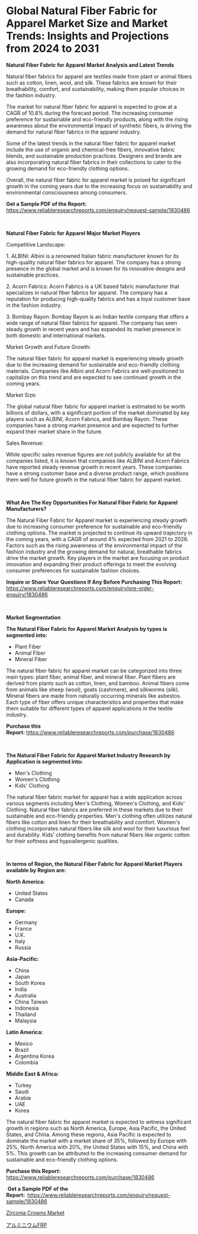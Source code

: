 <p><h1>Global Natural Fiber Fabric for Apparel Market Size and Market Trends: Insights and Projections from 2024 to 2031</h1></p><p><strong>Natural Fiber Fabric for Apparel Market Analysis and Latest Trends</strong></p>
<p><p>Natural fiber fabrics for apparel are textiles made from plant or animal fibers such as cotton, linen, wool, and silk. These fabrics are known for their breathability, comfort, and sustainability, making them popular choices in the fashion industry.</p><p>The market for natural fiber fabric for apparel is expected to grow at a CAGR of 10.8% during the forecast period. The increasing consumer preference for sustainable and eco-friendly products, along with the rising awareness about the environmental impact of synthetic fibers, is driving the demand for natural fiber fabrics in the apparel industry.</p><p>Some of the latest trends in the natural fiber fabric for apparel market include the use of organic and chemical-free fibers, innovative fabric blends, and sustainable production practices. Designers and brands are also incorporating natural fiber fabrics in their collections to cater to the growing demand for eco-friendly clothing options.</p><p>Overall, the natural fiber fabric for apparel market is poised for significant growth in the coming years due to the increasing focus on sustainability and environmental consciousness among consumers.</p></p>
<p><strong>Get a Sample PDF of the Report:&nbsp;</strong> <a href="https://www.reliableresearchreports.com/enquiry/request-sample/1830486">https://www.reliableresearchreports.com/enquiry/request-sample/1830486</a></p>
<p>&nbsp;</p>
<p><strong>Natural Fiber Fabric for Apparel Major Market Players</strong></p>
<p><p>Competitive Landscape:</p><p>1. ALBINI: Albini is a renowned Italian fabric manufacturer known for its high-quality natural fiber fabrics for apparel. The company has a strong presence in the global market and is known for its innovative designs and sustainable practices.</p><p>2. Acorn Fabrics: Acorn Fabrics is a UK based fabric manufacturer that specializes in natural fiber fabrics for apparel. The company has a reputation for producing high-quality fabrics and has a loyal customer base in the fashion industry.</p><p>3. Bombay Rayon: Bombay Rayon is an Indian textile company that offers a wide range of natural fiber fabrics for apparel. The company has seen steady growth in recent years and has expanded its market presence in both domestic and international markets.</p><p>Market Growth and Future Growth:</p><p>The natural fiber fabric for apparel market is experiencing steady growth due to the increasing demand for sustainable and eco-friendly clothing materials. Companies like Albini and Acorn Fabrics are well-positioned to capitalize on this trend and are expected to see continued growth in the coming years.</p><p>Market Size:</p><p>The global natural fiber fabric for apparel market is estimated to be worth billions of dollars, with a significant portion of the market dominated by key players such as ALBINI, Acorn Fabrics, and Bombay Rayon. These companies have a strong market presence and are expected to further expand their market share in the future.</p><p>Sales Revenue:</p><p>While specific sales revenue figures are not publicly available for all the companies listed, it is known that companies like ALBINI and Acorn Fabrics have reported steady revenue growth in recent years. These companies have a strong customer base and a diverse product range, which positions them well for future growth in the natural fiber fabric for apparel market.</p></p>
<p>&nbsp;</p>
<p><strong>What Are The Key Opportunities For Natural Fiber Fabric for Apparel Manufacturers?</strong></p>
<p><p>The Natural Fiber Fabric for Apparel market is experiencing steady growth due to increasing consumer preference for sustainable and eco-friendly clothing options. The market is projected to continue its upward trajectory in the coming years, with a CAGR of around 4% expected from 2021 to 2026. Factors such as the rising awareness of the environmental impact of the fashion industry and the growing demand for natural, breathable fabrics drive the market growth. Key players in the market are focusing on product innovation and expanding their product offerings to meet the evolving consumer preferences for sustainable fashion choices.</p></p>
<p><strong>Inquire or Share Your Questions If Any Before Purchasing This Report:</strong> <a href="https://www.reliableresearchreports.com/enquiry/pre-order-enquiry/1830486">https://www.reliableresearchreports.com/enquiry/pre-order-enquiry/1830486</a></p>
<p>&nbsp;</p>
<p><strong>Market Segmentation</strong></p>
<p><strong>The Natural Fiber Fabric for Apparel Market Analysis by types is segmented into:</strong></p>
<p><ul><li>Plant Fiber</li><li>Animal Fiber</li><li>Mineral Fiber</li></ul></p>
<p><p>The natural fiber fabric for apparel market can be categorized into three main types: plant fiber, animal fiber, and mineral fiber. Plant fibers are derived from plants such as cotton, linen, and bamboo. Animal fibers come from animals like sheep (wool), goats (cashmere), and silkworms (silk). Mineral fibers are made from naturally occurring minerals like asbestos. Each type of fiber offers unique characteristics and properties that make them suitable for different types of apparel applications in the textile industry.</p></p>
<p><strong>Purchase this Report:&nbsp;</strong><a href="https://www.reliableresearchreports.com/purchase/1830486">https://www.reliableresearchreports.com/purchase/1830486</a></p>
<p>&nbsp;</p>
<p><strong>The Natural Fiber Fabric for Apparel Market Industry Research by Application is segmented into:</strong></p>
<p><ul><li>Men's Clothing</li><li>Women's Clothing</li><li>Kids' Clothing</li></ul></p>
<p><p>The natural fiber fabric market for apparel has a wide application across various segments including Men's Clothing, Women's Clothing, and Kids' Clothing. Natural fiber fabrics are preferred in these markets due to their sustainable and eco-friendly properties. Men's clothing often utilizes natural fibers like cotton and linen for their breathability and comfort. Women's clothing incorporates natural fibers like silk and wool for their luxurious feel and durability. Kids' clothing benefits from natural fibers like organic cotton for their softness and hypoallergenic qualities.</p></p>
<p>&nbsp;</p>
<p><strong>In terms of Region, the Natural Fiber Fabric for Apparel Market Players available by Region are:</strong></p>
<p>
    <p> <strong> North America: </strong>
        <ul>
            <li>United States</li>
            <li>Canada</li>
        </ul>
        </p> 
    <p> <strong> Europe: </strong>
        <ul>
            <li>Germany</li>
            <li>France</li>
            <li>U.K.</li>
            <li>Italy</li>
            <li>Russia</li>
        </ul>
        </p> 
    <p> <strong> Asia-Pacific: </strong>
        <ul>
            <li>China</li>
            <li>Japan</li>
            <li>South Korea</li>
            <li>India</li>
            <li>Australia</li>
            <li>China Taiwan</li>
            <li>Indonesia</li>
            <li>Thailand</li>
            <li>Malaysia</li>
        </ul>
        </p> 
    <p> <strong> Latin America: </strong>
        <ul>
            <li>Mexico</li>
            <li>Brazil</li>
            <li>Argentina Korea</li>
            <li>Colombia</li>
        </ul>
        </p> 
    <p> <strong> Middle East & Africa: </strong>
        <ul>
            <li>Turkey</li>
            <li>Saudi</li>
            <li>Arabia</li>
            <li>UAE</li>
            <li>Korea</li>
        </ul>
    </p>
    </p>
<p><p>The natural fiber fabric for apparel market is expected to witness significant growth in regions such as North America, Europe, Asia Pacific, the United States, and China. Among these regions, Asia Pacific is expected to dominate the market with a market share of 35%, followed by Europe with 25%, North America with 20%, the United States with 15%, and China with 5%. This growth can be attributed to the increasing consumer demand for sustainable and eco-friendly clothing options.</p></p>
<p><strong>Purchase this Report: </strong><a href="https://www.reliableresearchreports.com/purchase/1830486">https://www.reliableresearchreports.com/purchase/1830486</a></p>
<p>&nbsp;<strong>Get a Sample PDF of the Report:&nbsp;&nbsp;</strong><a href="https://www.reliableresearchreports.com/enquiry/request-sample/1830486">https://www.reliableresearchreports.com/enquiry/request-sample/1830486</a></p>
<p><strong></strong></p>
<p><p><a href="https://pretty-mail-caf.notion.site/Zirconia-Crowns-Market-Size-2024-2031-Global-Industrial-Analysis-Key-Geographical-Regions-Market-f23e6e4122b947e29a08db5587e72dad">Zirconia Crowns Market</a></p><p><a href="https://medium.com/@hattietromp/%E3%82%A2%E3%83%AB%E3%83%9F%E3%83%8B%E3%82%A6%E3%83%A0frp%E5%B8%82%E5%A0%B4%E8%AA%BF%E6%9F%BB%E3%83%AC%E3%83%9D%E3%83%BC%E3%83%88-%E3%81%9D%E3%81%AE%E6%AD%B4%E5%8F%B2%E3%81%A82031%E5%B9%B4%E3%81%8B%E3%82%892031%E5%B9%B4%E3%81%BE%E3%81%A7%E3%81%AE%E4%BA%88%E6%B8%AC-d09b8f11c377">アルミニウムFRP</a></p></p>